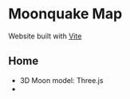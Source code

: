 # Moonquake Map
Website built with [Vite](https://vitejs.dev/)

## Home
- 3D Moon model: Three.js
- 
